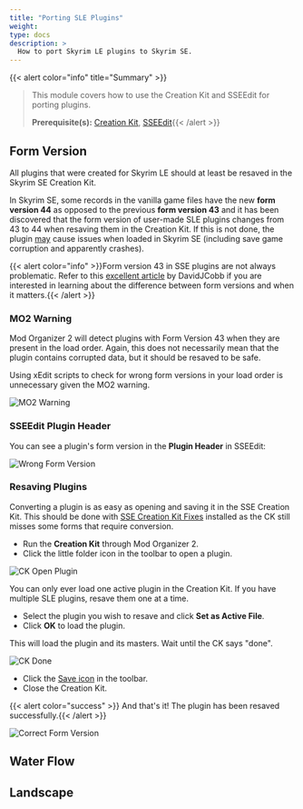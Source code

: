 ```yaml
---
title: "Porting SLE Plugins"
weight:
type: docs
description: >
  How to port Skyrim LE plugins to Skyrim SE.
---
```


{{< alert color="info" title="Summary" >}}
> This module covers how to use the Creation Kit and SSEEdit for porting plugins.<p>
> **Prerequisite(s):** [Creation Kit](/skyforge/tool-setup/creation-kit/), [SSEEdit](/skyforge/tool-setup/sseedit/){{< /alert >}}

## Form Version

All plugins that were created for Skyrim LE should at least be resaved in the Skyrim SE Creation Kit.

In Skyrim SE, some records in the vanilla game files have the new **form version 44** as opposed to the previous **form version 43** and it has been discovered that the form version of user-made SLE plugins changes from 43 to 44 when resaving them in the Creation Kit. If this is not done, the plugin <u>may</u> cause issues when loaded in Skyrim SE (including save game corruption and apparently crashes).

{{< alert color="info" >}}Form version 43 in SSE plugins are not always problematic. Refer to this [excellent article](https://davidjcobb.github.io/skyrim-writings/articles/form-versions-43-and-44.html) by DavidJCobb if you are interested in learning about the difference between form versions and when it matters.{{< /alert >}}

### MO2 Warning

Mod Organizer 2 will detect plugins with Form Version 43 when they are present in the load order. Again, this does not necessarily mean that the plugin contains corrupted data, but it should be resaved to be safe.

Using xEdit scripts to check for wrong form versions in your load order is unnecessary given the MO2 warning.

![MO2 Warning](/Pictures/skyforge/modding-resources/porting-sle-plugins/mo2-form-43-warning.png)

### SSEEdit Plugin Header

You can see a plugin's form version in the **Plugin Header** in SSEEdit:

![Wrong Form Version](/Pictures/skyforge/modding-resources/porting-sle-plugins/form-version-43.png)

### Resaving Plugins

Converting a plugin is as easy as opening and saving it in the SSE Creation Kit. This should be done with [SSE Creation Kit Fixes](https://www.nexusmods.com/skyrimspecialedition/mods/20061) installed as the CK still misses some forms that require conversion. 

- Run the **Creation Kit** through Mod Organizer 2.
- Click the little folder icon in the toolbar to open a plugin.

![CK Open Plugin](/Pictures/skyforge/modding-resources/porting-sle-plugins/ck-open-plugin.png)

You can only ever load one active plugin in the Creation Kit. If you have multiple SLE plugins, resave them one at a time.

- Select the plugin you wish to resave and click **Set as Active File**.
- Click **OK** to load the plugin.

This will load the plugin and its masters. Wait until the CK says "done".

![CK Done](/Pictures/skyforge/modding-resources/porting-sle-plugins/ck-done-loading.png)

- Click the [Save icon](/Pictures/skyforge/modding-resources/porting-sle-plugins/ck-save-plugin.png) in the toolbar.
- Close the Creation Kit.

{{< alert color="success" >}} And that's it! The plugin has been resaved successfully.{{< /alert >}}

![Correct Form Version](/Pictures/skyforge/modding-resources/porting-sle-plugins/form-version-44.png)

## Water Flow

## Landscape